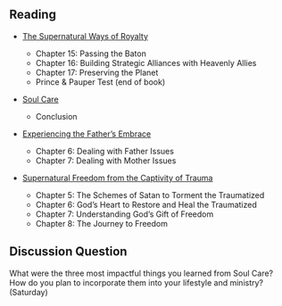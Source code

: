 ---
---
## Reading

- [The Supernatural Ways of Royalty]
  - Chapter 15: Passing the Baton
  - Chapter 16: Building Strategic Alliances with Heavenly Allies
  - Chapter 17: Preserving the Planet
  - Prince & Pauper Test (end of book)

- [Soul Care]
  - Conclusion

- [Experiencing the Father’s Embrace]
  - Chapter 6: Dealing with Father Issues
  - Chapter 7: Dealing with Mother Issues

- [Supernatural Freedom from the Captivity of Trauma]
  - Chapter 5: The Schemes of Satan to Torment the Traumatized
  - Chapter 6: God’s Heart to Restore and Heal the Traumatized
  - Chapter 7: Understanding God’s Gift of Freedom
  - Chapter 8: The Journey to Freedom

[Soul Care]: https://read.amazon.com/?asin=B01G4TEB2I
[The Supernatural Ways of Royalty]: https://read.amazon.com/?asin=B072TPGMCM
[Experiencing the Father’s Embrace]: https://read.amazon.com/?asin=B0051GN8XO
[Supernatural Freedom from the Captivity of Trauma]: https://read.amazon.com/?asin=B07NWL5Q26

## Discussion Question

What were the three most impactful things you learned from Soul Care? How do you plan to incorporate them into your lifestyle and ministry? (Saturday)

